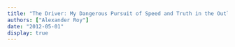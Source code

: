 ```yaml
---
title: "The Driver: My Dangerous Pursuit of Speed and Truth in the Outlaw Racing World"
authors: ["Alexander Roy"]
date: "2012-05-01"
display: true
---
```


<!-- Your comments or review here -->
